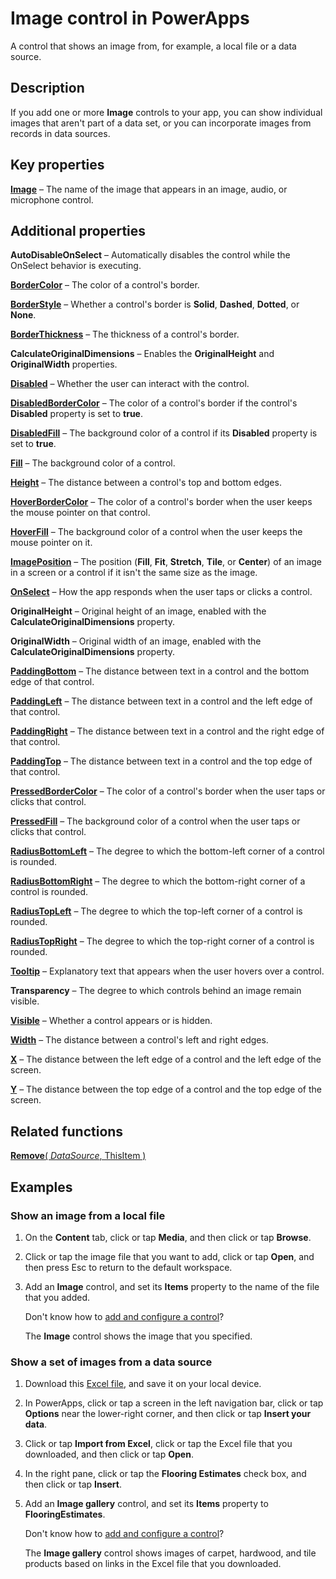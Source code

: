 <properties
    pageTitle="Image control: reference | Microsoft PowerApps"
    description="Information, including properties and examples, about the Image control"
    services=""
    suite="powerapps"
    documentationCenter="na"
    authors="aftowen"
    manager="erikre"
    editor=""
    tags=""/>

<tags
   ms.service="powerapps"
   ms.devlang="na"
   ms.topic="article"
   ms.tgt_pltfrm="na"
   ms.workload="na"
   ms.date="03/11/2016"
   ms.author="anneta"/>

# Image control in PowerApps #
A control that shows an image from, for example, a local file or a data source.

## Description ##
If you add one or more **Image** controls to your app, you can show individual images that aren't part of a data set, or you can incorporate images from records in data sources.

## Key properties ##

**[Image](../properties/properties-visual.md)** – The name of the image that appears in an image, audio, or microphone control.

## Additional properties ##

**AutoDisableOnSelect** – Automatically disables the control while the OnSelect behavior is executing.

**[BorderColor](../properties/properties-color-border.md)** – The color of a control's border.

**[BorderStyle](../properties/properties-color-border.md)** – Whether a control's border is **Solid**, **Dashed**, **Dotted**, or **None**.

**[BorderThickness](../properties/properties-color-border.md)** – The thickness of a control's border.

**CalculateOriginalDimensions** – Enables the **OriginalHeight** and **OriginalWidth** properties.

**[Disabled](../properties/properties-core.md)** – Whether the user can interact with the control.

**[DisabledBorderColor](../properties/properties-color-border.md)** – The color of a control's border if the control's **Disabled** property is set to **true**.

**[DisabledFill](../properties/properties-color-border.md)** – The background color of a control if its **Disabled** property is set to **true**.

**[Fill](../properties/properties-color-border.md)** – The background color of a control.

**[Height](../properties/properties-size-location.md)** – The distance between a control's top and bottom edges.

**[HoverBorderColor](../properties/properties-color-border.md)** – The color of a control's border when the user keeps the mouse pointer on that control.

**[HoverFill](../properties/properties-color-border.md)** – The background color of a control when the user keeps the mouse pointer on it.

**[ImagePosition](../properties/properties-visual.md)** – The position (**Fill**, **Fit**, **Stretch**, **Tile**, or **Center**) of an image in a screen or a control if it isn't the same size as the image.

**[OnSelect](../properties/properties-core.md)** – How the app responds when the user taps or clicks a control.

**OriginalHeight** – Original height of an image, enabled with the **CalculateOriginalDimensions** property.

**OriginalWidth** – Original width of an image, enabled with the **CalculateOriginalDimensions** property.

**[PaddingBottom](../properties/properties-size-location.md)** – The distance between text in a control and the bottom edge of that control.

**[PaddingLeft](../properties/properties-size-location.md)** – The distance between text in a control and the left edge of that control.

**[PaddingRight](../properties/properties-size-location.md)** – The distance between text in a control and the right edge of that control.

**[PaddingTop](../properties/properties-size-location.md)** – The distance between text in a control and the top edge of that control.

**[PressedBorderColor](../properties/properties-color-border.md)** – The color of a control's border when the user taps or clicks that control.

**[PressedFill](../properties/properties-color-border.md)** – The background color of a control when the user taps or clicks that control.

**[RadiusBottomLeft](../properties/properties-size-location.md)** – The degree to which the bottom-left corner of a control is rounded.

**[RadiusBottomRight](../properties/properties-size-location.md)** – The degree to which the bottom-right corner of a control is rounded.

**[RadiusTopLeft](../properties/properties-size-location.md)** – The degree to which the top-left corner of a control is rounded.

**[RadiusTopRight](../properties/properties-size-location.md)** – The degree to which the top-right corner of a control is rounded.

**[Tooltip](../properties/properties-core.md)** – Explanatory text that appears when the user hovers over a control.

**Transparency** – The degree to which controls behind an image remain visible.

**[Visible](../properties/properties-core.md)** – Whether a control appears or is hidden.

**[Width](../properties/properties-size-location.md)** – The distance between a control's left and right edges.

**[X](../properties/properties-size-location.md)** – The distance between the left edge of a control and the left edge of the screen.

**[Y](../properties/properties-size-location.md)** – The distance between the top edge of a control and the top edge of the screen.

## Related functions ##

[**Remove**( *DataSource*, ThisItem )](function-remove-removeif.md)

## Examples ##
### Show an image from a local file ###
1. On the **Content** tab, click or tap **Media**, and then click or tap **Browse**.

1. Click or tap the image file that you want to add, click or tap **Open**, and then press Esc to return to the default workspace.

1. Add an **Image** control, and set its **Items** property to the name of the file that you added.

	Don't know how to [add and configure a control](add-configure-controls.md)?

	The **Image** control shows the image that you specified.

### Show a set of images from a data source ###
1. Download this [Excel file](https://pwrappssamples.blob.core.windows.net/samples/FlooringEstimates.xlsx), and save it on your local device.

1. In PowerApps, click or tap a screen in the left navigation bar, click or tap **Options** near the lower-right corner, and then click or tap **Insert your data**.

1. Click or tap **Import from Excel**, click or tap the Excel file that you downloaded, and then click or tap **Open**.

1. In the right pane, click or tap the **Flooring Estimates** check box, and then click or tap **Insert**.

1. Add an **Image gallery** control, and set its **Items** property to **FlooringEstimates**.

	Don't know how to [add and configure a control](add-configure-controls.md)?

	The **Image gallery** control shows images of carpet, hardwood, and tile products based on links in the Excel file that you downloaded.
